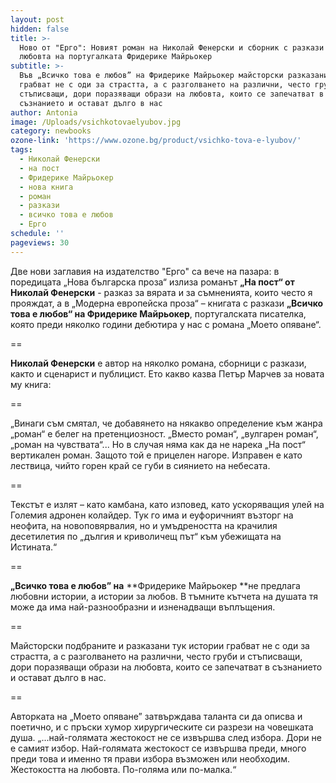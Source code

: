 ```yaml
---
layout: post
hidden: false
title: >-
  Ново от "Ерго": Новият роман на Николай Фенерски и сборник с разкази за
  любовта на португалката Фридерике Майрьокер
subtitle: >-
  Във „Всичко това е любов” на Фридерике Майрьокер майсторски разказани истории
  грабват не с оди за страстта, а с разголването на различни, често груби и
  стъписващи, дори поразяващи образи на любовта, които се запечатват в
  съзнанието и остават дълго в нас
author: Antonia
image: /Uploads/vsichkotovaelyubov.jpg
category: newbooks
ozone-link: 'https://www.ozone.bg/product/vsichko-tova-e-lyubov/'
tags:
  - Николай Фенерски
  - на пост
  - Фридерике Майрьокер
  - нова книга
  - роман
  - разкази
  - всичко това е любов
  - Ерго
schedule: ''
pageviews: 30
---
```

Две нови заглавия на издателство "Ерго" са вече на пазара: в поредицата „Нова българска проза“ излиза романът **„На пост“ от Николай Фенерски** - разказ за вярата и за съмненията, които често я прояждат, а в „Модерна европейска проза“ – книгата с разкази **„Всичко това е любов“ на Фридерике Майрьокер**, португалската писателка, която преди няколко години дебютира у нас с романа „Моето опяване“.

\==

**Николай Фенерски** е автор на няколко романа, сборници с разкази, както и сценарист и публицист. Ето какво казва Петър Марчев за новата му книга:

\==

„Винаги съм смятал, че добавянето на някакво определение към жанра „роман“ е белег на претенциозност. „Вместо роман“, „вулгарен роман“, „роман на чувствата“... Но в случая няма как да не нарека „На пост“ вертикален роман. Защото той е прицелен нагоре. Изправен е като лествица, чийто горен край се губи в сиянието на небесата.

\==

Текстът е излят – като камбана, като изповед, като ускоряващия улей на Големия адронен колайдер. Тук го има и еуфоричният възторг на неофита, на новоповярвалия, но и умъдреността на крачилия десетилетия по „дългия и криволичещ път“ към убежищата на Истината.“

\==

**„Всичко това е любов” на** **Фридерике Майрьокер **не предлага любовни истории, а истории за любов. В тъмните кътчета на душата тя може да има най-разнообразни и изненадващи въплъщения.

\==

Майсторски подбраните и разказани тук истории грабват не с оди за страстта, а с разголването на различни, често груби и стъписващи, дори поразяващи образи на любовта, които се запечатват в съзнанието и остават дълго в нас. 

\==

Авторката на „Моето опяване” затвърждава таланта си да описва и поетично, и с пръски хумор хирургическите си разрези на човешката душа. „...най-голямата жестокост не се извършва след избора. Дори не е самият избор. Най-голямата жестокост се извършва преди, много преди това и именно тя прави избора възможен или необходим. Жестокостта на любовта. По-голяма или по-малка.“
